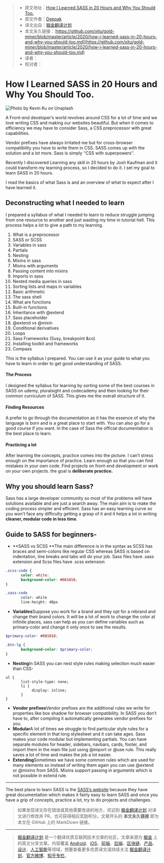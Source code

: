 > * 原文地址：[How I Learned SASS in 20 Hours and Why You Should Too.](https://medium.com/front-end-weekly/how-i-learned-sass-in-20-hours-and-why-you-should-too-a2fb92d0359c)
> * 原文作者：[Deepak](https://medium.com/@deepakgangwar4265)
> * 译文出自：[掘金翻译计划](https://github.com/xitu/gold-miner)
> * 本文永久链接：[https://github.com/xitu/gold-miner/blob/master/article/2020/how-i-learned-sass-in-20-hours-and-why-you-should-too.md](https://github.com/xitu/gold-miner/blob/master/article/2020/how-i-learned-sass-in-20-hours-and-why-you-should-too.md)
> * 译者：
> * 校对者：

# How I Learned SASS in 20 Hours and Why You Should Too.

![Photo by [Kevin Ku](https://unsplash.com/@ikukevk?utm_source=medium&utm_medium=referral) on [Unsplash](https://unsplash.com?utm_source=medium&utm_medium=referral)](https://cdn-images-1.medium.com/max/6706/0*CEjxaCtfB0OSJDzJ)

A Front-end developer’s world revolves around CSS for a lot of time and we love writing CSS and making our websites beautiful. But when it comes to efficiency we may have to consider Sass, a CSS preprocessor with great capabilities.

Vendor prefixes have always irritated me but for cross-browser compatibility you have to write them in CSS. SASS comes up with the solution and a lot more. Sass is simply ‘‘CSS with superpowers’’.

Recently I discovered Learning any skill in 20 hours by Josh Kaufman and it could transform my learning process, so I decided to do it. I set my goal to learn SASS in 20 hours.

I read the basics of what Sass is and an overview of what to expect after I have learned it.

## Deconstructing what I needed to learn

I prepared a syllabus of what I needed to learn to reduce struggle jumping from one resource to another and just wasting my time in tutorial hell. This process helps a lot to give a path to my learning.

1. What is a preprocessor
2. SASS or SCSS
3. Variables in sass
4. Partials
5. Nesting
6. Mixins in sass
7. Mixins with arguments
8. Passing content into mixins
9. Imports in sass
10. Nested media queries in sass
11. Sorting lists and maps in variables
12. Basic arithmetic
13. The sass shell
14. What are functions
15. Built-in functions
16. Inheritance with @extend
17. Sass placeholder
18. @extend vs @mixin
19. Conditional derivatives
20. Loops
21. Sass Frameworks (Susy, breakpoint &co)
22. Installing toolkit and frameworks
23. Compass

This is the syllabus I prepared. You can use it as your guide to what you have to learn in order to get good understanding of SASS.

#### The Process

I designed the syllabus for learning by sorting some of the best courses in SASS on udemy, pluralsight and codecademy and then looking for their common curriculum of SASS. This gives me the overall structure of it.

#### Finding Resources

A prefer to go through the documentation as it has the essence of why the language is born and is a great place to start with. You can also go for a good course if you want. In the case of Sass the official documentation is the best place to learn.

#### Practicing a lot

After learning the concepts, practice comes into the picture. I can’t stress enough on the importance of practice. Learn enough so that you can find mistakes in your own code. Find projects on front-end development or work on your own projects. the goal is **deliberate practice.**

## Why you should learn Sass?

Sass has a large developer community so most of the problems will have solutions available and are just a search away. The main aim is to make the coding process simpler and efficient. Sass has an easy learning curve so you won’t face any difficulty getting a grasp of it and it helps a lot in writing **cleaner, modular code in less time**.

## Guide to SASS for beginners-

* **SASS vs SCSS
**The main difference is in the syntax as SCSS has braces and semi-colons like regular CSS whereas SASS is based on indentation, line breaks and tabs will do your job. Sass files have .sass extension and Scss files have .scss extension

```scss
.scss-code {
       color: white;
       background-color: #081018;
}

.sass-code
       color: white
       line-height: 40px
```

* **Variables**Suppose you work for a brand and they opt for a rebrand and change their brand colors. It will be a lot of work to change the color at infinite places, sass can help as you can define variables such as primary-color and change it only once to see the results.

```scss
$primary-color: #081018;

.btn-lg {
       background-color: $primary-color;
}
```

* **Nesting**In SASS you can nest style rules making selection much easier than CSS-

```
ul {
       list-style-type: none;
       li {
            display: inline;
       }
}
```

* **Vendor prefixes**Vendor prefixes are the additional rules we write for properties like box shadow for browser compatibility. In SASS you don’t have to, after compiling it automatically generates vendor prefixes for you.
* **Modular**A lot of times we struggle to find particular style rules for a specific element in that long stylesheet and it can take ages. Sass makes your code modular but implementing partials. You can have separate modules for header, sidebars, navbars, cards, footer, and import them in the main file just using @import or @use rule. This really saves a lot of time and makes the job a lot easier.
* **Extending**Sometimes we have some common rules which are used for many elements so instead of writing them again you can use @extend or @mixins from SASS. Mixins support passing in arguments which is not possible in extend rule.

---

The best place to learn SASS is the [SASS’s website](https://sass-lang.com/) because they have great documentation which makes it fairly easy to learn SASS and once you have a grip of concepts, practice a lot, try to do projects and challenges.

> 如果发现译文存在错误或其他需要改进的地方，欢迎到 [掘金翻译计划](https://github.com/xitu/gold-miner) 对译文进行修改并 PR，也可获得相应奖励积分。文章开头的 **本文永久链接** 即为本文在 GitHub 上的 MarkDown 链接。

---

> [掘金翻译计划](https://github.com/xitu/gold-miner) 是一个翻译优质互联网技术文章的社区，文章来源为 [掘金](https://juejin.im) 上的英文分享文章。内容覆盖 [Android](https://github.com/xitu/gold-miner#android)、[iOS](https://github.com/xitu/gold-miner#ios)、[前端](https://github.com/xitu/gold-miner#前端)、[后端](https://github.com/xitu/gold-miner#后端)、[区块链](https://github.com/xitu/gold-miner#区块链)、[产品](https://github.com/xitu/gold-miner#产品)、[设计](https://github.com/xitu/gold-miner#设计)、[人工智能](https://github.com/xitu/gold-miner#人工智能)等领域，想要查看更多优质译文请持续关注 [掘金翻译计划](https://github.com/xitu/gold-miner)、[官方微博](http://weibo.com/juejinfanyi)、[知乎专栏](https://zhuanlan.zhihu.com/juejinfanyi)。

